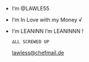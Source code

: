 -  I’m @LAWLE55
-  I’m In Love with my Money √
-  I’m LEANINN I’m LEANINNN !

       ∆LL SCREWED UP 
  
      lawless@chefmail.de

<!---
LAWLE55/LAWLE55 is a ✨ special ✨ repository because its `README.md` (this file) appears on your GitHub profile.
You can click the Preview link to take a look at your changes.
--->
